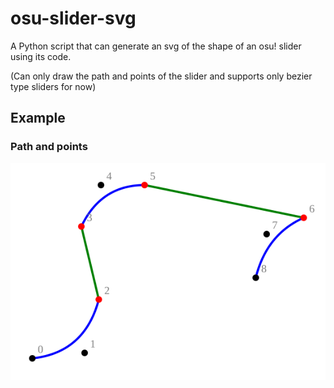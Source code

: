 # osu-slider-svg

A Python script that can generate an svg of the shape of an osu! slider using its code.

(Can only draw the path and points of the slider and supports only bezier type sliders for now)

## Example
### Path and points
![Slider Preview](https://github.com/luc-lonq/osu-slider-svg/blob/main/example.svg)

